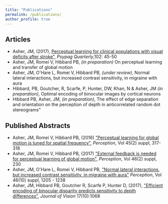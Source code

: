 ```yaml
---
title: "Publications"
permalink: /publications/
author_profile: true
---
```



## Articles

* Asher, JM, (2017), [Perceptual learning for clinical populations with visual deficits after stroke"](http://www.psypag.co.uk/wp-content/uploads/2013/06/PsyPag-102.pdf#page=47), *Psypag Quarterly*,102: 45-50
*  Asher, JM, Romei V, Hibbard PB, *(in preparation)* On perceptual learning and transfer of global motion  
* Asher, JM, O'Hare L, Romei V, Hibbard PB, *(under review)*, Normal lateral interactions, but increased contrast sensitivity, in migraine with aura
* Hibbard, PB, Goutcher, R, Scarfe, P, Hunter, DW, Khan, N & Asher, JM *(in preparation)*, Optimal encoding of binocular images by cortical neurons
* Hibbard PB, Asher, JM, *(in preparation)*, The effect of edge separation and orientation on the perception of depth in anticorrelated random dot stereograms" 


## Published Abstracts

* Asher, JM, Romei V, Hibbard PB, (2016) ["Perceptual learning for global motion is tuned for spatial frequency"](https://doi.org/10.1177/0301006616671273), *Perception*, Vol 45(2) suppl, 317-318
* Asher, JM, Romei V, Hibbard PB, (2017) ["External feedback is needed for perceptual learning of global motion"](https://doi.org/10.1177/0301006616674873), *Perception*, Vol 46(2) suppl, 230
* Asher, JM, O'Hare L, Romei V, Hibbard PB, ["Normal lateral interactions, but increased contrast sensitivity, in migraine with aura"](http://journals.sagepub.com/doi/abs/10.1177/0301006617710756)  *Perception*, Vol 46(10) suppl, 1205 - 1238 
* Asher, JM,  Hibbard PB, Goutcher R, Scarfe P, Hunter D, (2017), ["Efficient encoding of binocular disparity predicts sensitivity to depth differences"](http://jov.arvojournals.org/article.aspx?articleid=2651940), *Journal of Vision* 17(10):1068


